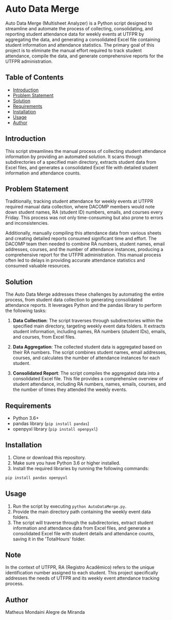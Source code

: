 # Auto Data Merge

Auto Data Merge (Multisheet Analyzer) is a Python script designed to streamline and automate the process of collecting, consolidating, and reporting student attendance data for weekly events at UTFPR by aggregating the data, and generating a consolidated Excel file containing student information and attendance statistics. The primary goal of this project is to eliminate the manual effort required to track student attendance, compile the data, and generate comprehensive reports for the UTFPR administration.

## Table of Contents

- [Introduction](#introduction)
- [Problem Statement](#problem-statement)
- [Solution](#solution)
- [Requirements](#requirements)
- [Installation](#installation)
- [Usage](#usage)
- [Author](#author)

## Introduction

This script streamlines the manual process of collecting student attendance information by providing an automated solution. It scans through subdirectories of a specified main directory, extracts student data from Excel files, and generates a consolidated Excel file with detailed student information and attendance counts.

## Problem Statement

Traditionally, tracking student attendance for weekly events at UTFPR required manual data collection, where DACOMP members would note down student names, RA (student ID) numbers, emails, and courses every Friday. This process was not only time-consuming but also prone to errors and inconsistencies.

Additionally, manually compiling this attendance data from various sheets and creating detailed reports consumed significant time and effort. The DACOMP team then needed to combine RA numbers, student names, email addresses, courses, and the number of attendance instances, producing a comprehensive report for the UTFPR administration. This manual process often led to delays in providing accurate attendance statistics and consumed valuable resources.

## Solution

The Auto Data Merge addresses these challenges by automating the entire process, from student data collection to generating consolidated attendance reports. It leverages Python and the pandas library to perform the following tasks:

1. **Data Collection**: The script traverses through subdirectories within the specified main directory, targeting weekly event data folders. It extracts student information, including names, RA numbers (student IDs), emails, and courses, from Excel files.

2. **Data Aggregation**: The collected student data is aggregated based on their RA numbers. The script combines student names, email addresses, courses, and calculates the number of attendance instances for each student.

3. **Consolidated Report**: The script compiles the aggregated data into a consolidated Excel file. This file provides a comprehensive overview of student attendance, including RA numbers, names, emails, courses, and the number of times they attended the weekly events.

## Requirements

- Python 3.6+
- pandas library (`pip install pandas`)
- openpyxl library (`pip install openpyxl`)

## Installation

1. Clone or download this repository.
2. Make sure you have Python 3.6 or higher installed.
3. Install the required libraries by running the following commands:

```bash
pip install pandas openpyxl
```

## Usage

1. Run the script by executing `python AutoDataMerge.py`.
2. Provide the main directory path containing the weekly event data folders.
3. The script will traverse through the subdirectories, extract student information and attendance data from Excel files, and generate a consolidated Excel file with student details and attendance counts, saving it in the 'TotalHours' folder.

## Note

In the context of UTFPR, RA (Registro Acadêmico) refers to the unique identification number assigned to each student. This project specifically addresses the needs of UTFPR and its weekly event attendance tracking process.

## Author

Matheus Mondaini Alegre de Miranda
